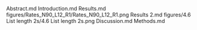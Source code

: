 Abstract.md
Introduction.md
Results.md
figures/Rates_N90_L12_R1/Rates_N90_L12_R1.png
Results 2.md
figures/4.6 List length 2s/4.6 List length 2s.png
Discussion.md
Methods.md